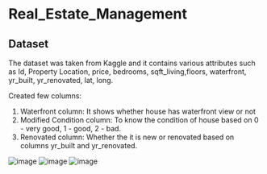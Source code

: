 # Real_Estate_Management

## Dataset
The dataset was taken from Kaggle and it contains various attributes such as Id, Property Location, price, bedrooms, sqft_living,floors, waterfront, yr_built, yr_renovated, lat, long.

Created few columns:
1. Waterfront column: It shows whether house has waterfront view or not
2. Modified Condition column: To know the condition of house based on 0 - very good, 1 - good, 2 - bad.
3. Renovated column: Whether the it is new or renovated based on columns yr_built and yr_renovated.

![image](https://github.com/user-attachments/assets/3ba2104a-5d4d-40a6-9482-b7e28adaf0d2)
![image](https://github.com/user-attachments/assets/2ce2cfa5-619d-4f7a-a5ef-d25d62fa799d)
![image](https://github.com/user-attachments/assets/70612df1-b7e8-4169-b3a1-97ecb80349b0)


